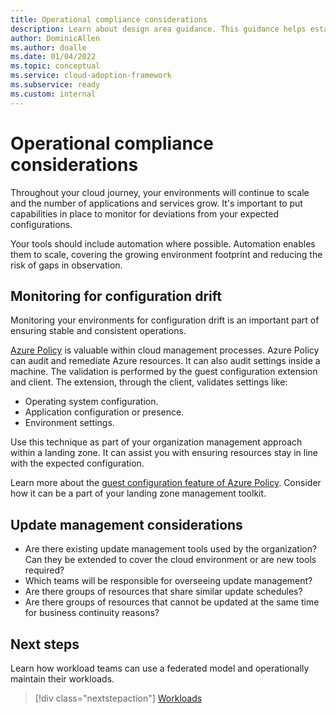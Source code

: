 ```yaml
---
title: Operational compliance considerations
description: Learn about design area guidance. This guidance helps establish operational compliance across your Azure platform services.
author: DominicAllen
ms.author: doalle
ms.date: 01/04/2022
ms.topic: conceptual
ms.service: cloud-adoption-framework
ms.subservice: ready
ms.custom: internal
---
```


# Operational compliance considerations

Throughout your cloud journey, your environments will continue to scale and the number of applications and services grow. It's important to put capabilities in place to monitor for deviations from your expected configurations.

Your tools should include automation where possible. Automation enables them to scale, covering the growing environment footprint and reducing the risk of gaps in observation.

## Monitoring for configuration drift

Monitoring your environments for configuration drift is an important part of ensuring stable and consistent operations.

[Azure Policy](/azure/governance/policy/overview) is valuable within cloud management processes. Azure Policy can audit and remediate Azure resources. It can also audit settings inside a machine. The validation is performed by the guest configuration extension and client. The extension, through the client, validates settings like:

- Operating system configuration.
- Application configuration or presence.
- Environment settings.

Use this technique as part of your organization management approach within a landing zone. It can assist you with ensuring resources stay in line with the expected configuration.

Learn more about the [guest configuration feature of Azure Policy](/azure/governance/policy/concepts/guest-configuration). Consider how it can be a part of your landing zone management toolkit.

## Update management considerations

- Are there existing update management tools used by the organization? Can they be extended to cover the cloud environment or are new tools required?
- Which teams will be responsible for overseeing update management?
- Are there groups of resources that share similar update schedules?
- Are there groups of resources that cannot be updated at the same time for business continuity reasons?

## Next steps

Learn how workload teams can use a federated model and operationally maintain their workloads.

> [!div class="nextstepaction"]
> [Workloads](management-workloads.md)